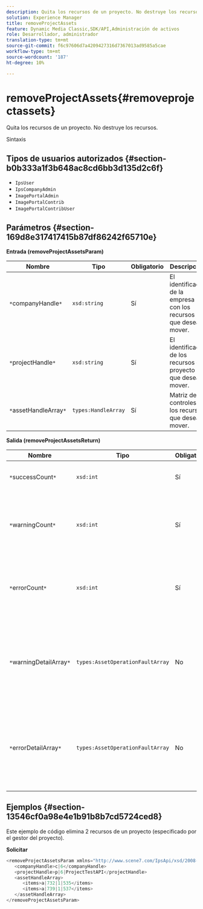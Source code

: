 ```yaml
---
description: Quita los recursos de un proyecto. No destruye los recursos.
solution: Experience Manager
title: removeProjectAssets
feature: Dynamic Media Classic,SDK/API,Administración de activos
role: Desarrollador, administrador
translation-type: tm+mt
source-git-commit: f6c97606d7a4209427316d7367013ad9585a5cae
workflow-type: tm+mt
source-wordcount: '187'
ht-degree: 10%

---
```



# removeProjectAssets{#removeprojectassets}

Quita los recursos de un proyecto. No destruye los recursos.

Sintaxis

## Tipos de usuarios autorizados {#section-b0b333a1f3b648ac8cd6bb3d135d2c6f}

* `IpsUser`
* `IpsCompanyAdmin`
* `ImagePortalAdmin`
* `ImagePortalContrib`
* `ImagePortalContribUser`

## Parámetros {#section-169d8e317417415b87df86242f65710e}

**Entrada (removeProjectAssetsParam)**

| Nombre | Tipo | Obligatorio | Descripción |
|---|---|---|---|
| `*`companyHandle`*` | `xsd:string` | Sí | El identificador de la empresa con los recursos que desea mover. |
| `*`projectHandle`*` | `xsd:string` | Sí | El identificador de los recursos de proyecto que desea mover. |
| `*`assetHandleArray`*` | `types:HandleArray` | Sí | Matriz de controles de los recursos que desea mover. |

**Salida (removeProjectAssetsReturn)**

| Nombre | Tipo | Obligatorio | Descripción |
|---|---|---|---|
| `*`successCount`*` | `xsd:int` | Sí | El recuento de recursos se eliminó correctamente. |
| `*`warningCount`*` | `xsd:int` | Sí | Número de advertencias generadas cuando la operación intentó quitar recursos del proyecto. |
| `*`errorCount`*` | `xsd:int` | Sí | Número de errores generados cuando la operación intentó quitar recursos del proyecto. |
| `*`warningDetailArray`*` | `types:AssetOperationFaultArray` | No | Matriz de detalles asociados con los recursos que generaron advertencias cuando la operación intentó quitarlos del proyecto. |
| `*`errorDetailArray`*` | `types:AssetOperationFaultArray` | No | Matriz de detalles asociados con los recursos que generaron errores cuando la operación intentó eliminarlos del proyecto. |

## Ejemplos {#section-13546cf0a98e4e1b91b8b7cd5724ced8}

Este ejemplo de código elimina 2 recursos de un proyecto (especificado por el gestor del proyecto).

**Solicitar**

```java
<removeProjectAssetsParam xmlns="http://www.scene7.com/IpsApi/xsd/2008-01-15">
   <companyHandle>c|6</companyHandle>
   <projectHandle>p|6|ProjectTestAPI</projectHandle>
   <assetHandleArray>
      <items>a|732|1|535</items>
      <items>a|739|1|537</items>
   </assetHandleArray>
</removeProjectAssetsParam>
```

